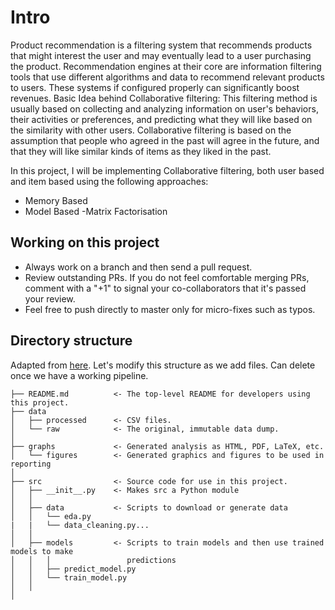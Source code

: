 # Intro

Product recommendation is a filtering system that recommends products that might interest the user and may eventually lead to a user purchasing the product. 
Recommendation engines at their core are information filtering tools that use different algorithms and data to recommend relevant products to users. 
These systems if configured properly can significantly boost revenues. 
Basic Idea behind Collaborative filtering: This filtering method is usually based on collecting and analyzing information on user's behaviors, their activities or preferences, and predicting what they will like based on the similarity with other users.
Collaborative filtering is based on the assumption that people who agreed in the past will agree in the future, and that they will like similar kinds of items as they liked in the past.

In this project, I will be implementing Collaborative filtering, both user based and item based using the following approaches:
- Memory Based
- Model Based
-Matrix Factorisation
   
## Working on this project

- Always work on a branch and then send a pull request.
- Review outstanding PRs. If you do not feel comfortable merging PRs, comment with a "+1" to signal your co-collaborators that it's passed your review.
- Feel free to push directly to master only for micro-fixes such as typos.

## Directory structure
Adapted from [here](https://github.com/drivendata/cookiecutter-data-science). Let's modify this structure as we add files. Can delete once we have a working pipeline.
```
├── README.md          <- The top-level README for developers using this project.
├── data
│   ├── processed      <- CSV files.
│   └── raw            <- The original, immutable data dump.
│
├── graphs             <- Generated analysis as HTML, PDF, LaTeX, etc.
│   └── figures        <- Generated graphics and figures to be used in reporting
│
├── src                <- Source code for use in this project.
│   ├── __init__.py    <- Makes src a Python module
│   │
│   ├── data           <- Scripts to download or generate data
│   │   └── eda.py
|   |   └── data_cleaning.py... 
│   │
│   ├── models         <- Scripts to train models and then use trained models to make
│   │   │                 predictions
│   │   ├── predict_model.py
│   │   └── train_model.py
│   │
│ 
```


